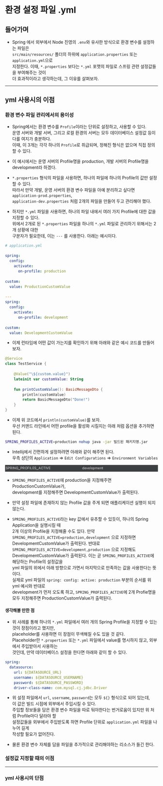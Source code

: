 # 환경 설정 파일 .yml

<h2>들어가며</h2>

- Spring 에서 외부에서 Node 진영의 `.env`와 유사한 방식으로 환경 변수를 설정하는 파일은  
  `src/main/resources/` 폴더의 하위에 `application.properties` 또는 `application.yml`으로  
  지정한다. 이때, `*.properties` 보다는 `*.yml` 포맷의 파일로 스프링 관련 설정값들을 부여해주는 것이  
  더 효과적이라고 생각하는데, 그 이유를 살펴보자.

<hr/>

<h2>yml 사용시의 이점</h2>

<h3>환경 변수 파일 관리에서의 용이성</h3>

- Spring에서는 환경 변수를 `Profile`이라는 단위로 설정하고, 사용할 수 있다.  
  운영 서버와 개발 서버, 그리고 로컬 환경의 서버는 모두 데이터베이스 설정값 등이 다를 여지가 충분하다.  
  이때, 이 3개는 각각 하나의 `Profile`로 취급되며, 정해진 형식은 없으며 직접 정의할 수 있다.

- 이 예시에서는 운영 서버의 Profile명을 production, 개발 서버의 Profile명을 development라 하겠다.

- `*.properties` 형식의 파일을 사용하면, 하나의 파일에 하나의 Profile의 값만 설정할 수 있다.  
  따라서 만약 개발, 운영 서버의 환경 변수 파일을 아예 분리하고 싶다면 `application-prod.properties`,  
  `application-dev.properties` 처럼 2개의 파일을 만들어 두고 관리해야 했다.

- 하지만 `*.yml` 파일을 사용하면, 하나의 파일 내에서 여러 가지 Profile에 대한 값을 지정할 수 있다.  
  위에서 2개로 된 `*.properties` 파일을 하나의 `*.yml` 파일로 관리하기 위해서는 2개 상황에 대한  
  구분자가 필요한데, 이는 `---` 를 사용한다. 아래는 예시이다.

```yml
# application.yml

spring:
  config:
    activate:
      on-profile: production

custom:
  value: ProductionCustomValue

---
spring:
  config:
    activate:
      on-profile: development

custom:
  value: DevelopmentCustomValue
```

- 이제 런타임에 어떤 값이 가는지를 확인하기 위해 아래와 같은 예시 코드를 만들어보자.

```kt
@Service
class TestService {

    @Value("\${custom.value}")
    lateinit var customValue: String

    fun printCustomValue(): BasicMessageDto {
        println(customValue)
        return BasicMessageDto("Done!")
    }
}
```

- 이제 위 코드에서 `println(customValue)`를 보자.  
  우선 커맨드 라인에서 어떤 profile을 활성화 시킬지는 아래 처럼 옵션을 추가하면 된다.

```sh
SPRING_PROFILES_ACTIVE=production nohup java -jar 빌드된 패키지명.jar
```

- Intellij에서 간편하게 설정하려면 아래와 같이 해주면 된다.  
  우측 상단의 `Application` => `Edit Configurations` => `Environment Variables`

![picture 1](../../images/0519215ec9709fa54e856580e1970db9e117ba48a990621179cc3f3f1f5342d5.png)

- `SPRING_PROFILES_ACTIVE`에 production을 지정해주면 ProductionCustomValue가,  
  development를 지정해주면 DevelopmentCustomValue가 출력된다.

- 만약 설정 파일에 존재하지 않는 Profile 값을 주게 되면 애플리케이션 실행이 되지 않는다.

- `SPRING_PROFILES_ACTIVE`라는 key 값에서 유추할 수 있듯이, 하나의 Spring Application을 실행시킬 때  
  2개 이상의 Profile을 지정해줄 수도 있다. 만약 `SPRING_PROFILES_ACTIVE=production,development` 으로 지정하면  
  DevelopmentCustomValue가 출력된다. 반대로 `SPRING_PROFILES_ACTIVE=development,production` 으로 지정해도  
  DevelopmentCustomValue가 출력된다. 이는 곧 `SPRING_PROFILES_ACTIVE`에 해당하는 Profile의 설정값을  
  yml 파일의 위에서 아래 방향으로 가면서 마지막으로 만족하는 값을 사용한다는 뜻이다.  
  실제로 yml 파일의 `spring: config: active: production` 부분의 순서를 위 yml 예시와 반대로  
  development가 먼저 오도록 하고, `SPRING_PROFILES_ACTIVE`에 2개 Profie명을 모두 지정해주면
  ProductionCustomValue가 출력된다.

<h4>생각해볼 만한 점</h4>

- 위 사례를 통해 하나의 `*.yml` 파일에서 여러 개의 Spring Profile을 지정할 수 있는것이 장점이라고 했지만,  
  placeholder를 사용하면 이 장점이 무색해질 수도 있을 것 같다.  
  Placeholder란 `*.properties` 또는 `*.yml` 파일에서 value를 명시하지 않고, 외부에서 주입받아서 사용하는  
  것인데, 만약 데이터베이스 설정을 한다면 아래와 같이 할 수 있다.

```yml
spring:
  datasource:
    url: ${DATASOURCE_URL}
    username: ${DATASOURCE_USERNAME}
    password: ${DATASOURCE_PASSWORD}
    driver-class-name: com.mysql.cj.jdbc.Driver
```

- 위 설정 파일에서 `url`, `username`, `password`는 모두 `${}` 형식으로 되어 있는데,  
  이 값은 빌드 시점에 외부에서 주입시킬 수 있다.  
  주입할 정보들을 담은 환경 변수 파일을 따로 둬야한다는 번거로움이 있지만 위 처럼 Profile마다 달라야 할  
  설정값들을 외부에서 주입받도록 하면 Profile 단위로 `application.yml` 파일을 나누어 길게  
  작성할 필요가 없어진다.

- 물론 환경 변수 자체를 담을 파일을 추가적으로 관리해야하는 리소스가 들긴 한다.

<h3>설정값 지정할 때의 이점</h3>

<hr/>

<h3>yml 사용시의 단점</h3>
